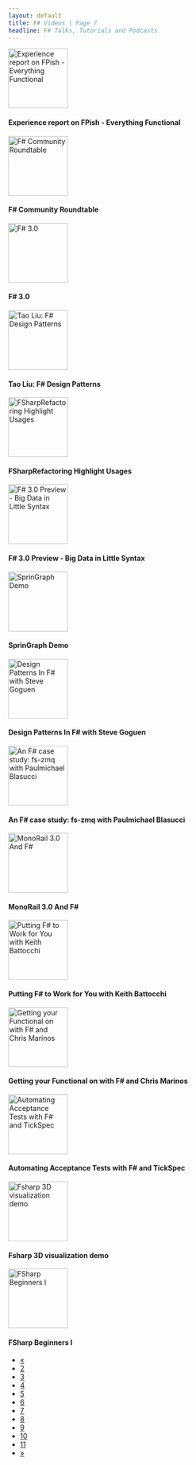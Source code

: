 ```yaml
---
layout: default
title: F# Videos | Page 7
headline: F# Talks, Tutorials and Podcasts
---
```


<div>
  <div class="row">
    <div class="col-md-4">
      <div style="border: none;">
        <a href="http://vimeo.com/46715923" class="thumbnail">
          <img src="http://b.vimeocdn.com/ts/325/429/325429389_295.jpg" alt="Experience report on FPish - Everything Functional" style="height: 120px;" />
        </a>
        <div class="caption">
          <h4>Experience report on FPish - Everything Functional</h4>
        </div>
      </div>
    </div>
    <div class="col-md-4">
      <div style="border: none;">
        <a href="http://vimeo.com/46303863" class="thumbnail">
          <img src="http://b.vimeocdn.com/ts/322/393/322393255_295.jpg" alt="F# Community Roundtable" style="height: 120px;" />
        </a>
        <div class="caption">
          <h4>F# Community Roundtable</h4>
        </div>
      </div>
    </div>
    <div class="col-md-4">
      <div style="border: none;">
        <a href="http://www.youtube.com/watch?v=-SGPEUuG1I8" class="thumbnail">
          <img src="http://i2.ytimg.com/vi/-SGPEUuG1I8/mqdefault.jpg" alt="F# 3.0" style="height: 120px;" />
        </a>
        <div class="caption">
          <h4>F# 3.0</h4>
        </div>
      </div>
    </div>
  </div>
  <div class="row">
    <div class="col-md-4">
      <div style="border: none;">
        <a href="http://channel9.msdn.com/posts/Tao-Liu-F-Design-Patterns" class="thumbnail">
          <img src="http://ak.channel9.msdn.com/ch9/4895/e65504a0-5d93-4a11-af72-9f78013d4895/TaoLiuFSharpDesignPatterns_220_ch9.jpg" alt="Tao Liu: F# Design Patterns" style="height: 120px;" />
        </a>
        <div class="caption">
          <h4>Tao Liu: F# Design Patterns</h4>
        </div>
      </div>
    </div>
    <div class="col-md-4">
      <div style="border: none;">
        <a href="http://vimeo.com/18517106" class="thumbnail">
          <img src="http://b.vimeocdn.com/ts/116/520/116520141_295.jpg" alt="FSharpRefactoring Highlight Usages" style="height: 120px;" />
        </a>
        <div class="caption">
          <h4>FSharpRefactoring Highlight Usages</h4>
        </div>
      </div>
    </div>
    <div class="col-md-4">
      <div style="border: none;">
        <a href="http://vimeo.com/30961156" class="thumbnail">
          <img src="http://b.vimeocdn.com/ts/208/308/208308090_295.jpg" alt="F# 3.0 Preview - Big Data in Little Syntax" style="height: 120px;" />
        </a>
        <div class="caption">
          <h4>F# 3.0 Preview - Big Data in Little Syntax</h4>
        </div>
      </div>
    </div>
  </div>
  <div class="row">
    <div class="col-md-4">
      <div style="border: none;">
        <a href="http://vimeo.com/22416078" class="thumbnail">
          <img src="http://b.vimeocdn.com/ts/144/858/144858161_295.jpg" alt="SprinGraph Demo" style="height: 120px;" />
        </a>
        <div class="caption">
          <h4>SprinGraph Demo</h4>
        </div>
      </div>
    </div>
    <div class="col-md-4">
      <div style="border: none;">
        <a href="http://vimeo.com/28805698" class="thumbnail">
          <img src="http://b.vimeocdn.com/ts/192/447/192447644_295.jpg" alt="Design Patterns In F# with Steve Goguen" style="height: 120px;" />
        </a>
        <div class="caption">
          <h4>Design Patterns In F# with Steve Goguen</h4>
        </div>
      </div>
    </div>
    <div class="col-md-4">
      <div style="border: none;">
        <a href="http://vimeo.com/28803344" class="thumbnail">
          <img src="http://b.vimeocdn.com/ts/192/429/192429066_295.jpg" alt="An F# case study: fs-zmq with Paulmichael Blasucci" style="height: 120px;" />
        </a>
        <div class="caption">
          <h4>An F# case study: fs-zmq with Paulmichael Blasucci</h4>
        </div>
      </div>
    </div>
  </div>
  <div class="row">
    <div class="col-md-4">
      <div style="border: none;">
        <a href="http://vimeo.com/46710752" class="thumbnail">
          <img src="http://b.vimeocdn.com/ts/325/387/325387120_295.jpg" alt="MonoRail 3.0 And F#" style="height: 120px;" />
        </a>
        <div class="caption">
          <h4>MonoRail 3.0 And F#</h4>
        </div>
      </div>
    </div>
    <div class="col-md-4">
      <div style="border: none;">
        <a href="http://vimeo.com/26696135" class="thumbnail">
          <img src="http://b.vimeocdn.com/ts/176/563/176563639_295.jpg" alt="Putting F# to Work for You with Keith Battocchi" style="height: 120px;" />
        </a>
        <div class="caption">
          <h4>Putting F# to Work for You with Keith Battocchi</h4>
        </div>
      </div>
    </div>
    <div class="col-md-4">
      <div style="border: none;">
        <a href="http://vimeo.com/25266066" class="thumbnail">
          <img src="http://b.vimeocdn.com/ts/166/249/166249180_295.jpg" alt="Getting your Functional on with F# and Chris Marinos" style="height: 120px;" />
        </a>
        <div class="caption">
          <h4>Getting your Functional on with F# and Chris Marinos</h4>
        </div>
      </div>
    </div>
  </div>
  <div class="row">
    <div class="col-md-4">
      <div style="border: none;">
        <a href="http://vimeo.com/46302713" class="thumbnail">
          <img src="http://b.vimeocdn.com/ts/322/381/322381694_295.jpg" alt="Automating Acceptance Tests with F# and TickSpec" style="height: 120px;" />
        </a>
        <div class="caption">
          <h4>Automating Acceptance Tests with F# and TickSpec</h4>
        </div>
      </div>
    </div>
    <div class="col-md-4">
      <div style="border: none;">
        <a href="http://www.youtube.com/watch?v=5PdYmhS48NE" class="thumbnail">
          <img src="http://i2.ytimg.com/vi/5PdYmhS48NE/mqdefault.jpg" alt="Fsharp 3D visualization demo" style="height: 120px;" />
        </a>
        <div class="caption">
          <h4>Fsharp 3D visualization demo</h4>
        </div>
      </div>
    </div>
    <div class="col-md-4">
      <div style="border: none;">
        <a href="http://www.youtube.com/watch?v=rZ2AXFhnfoM" class="thumbnail">
          <img src="http://i3.ytimg.com/vi/rZ2AXFhnfoM/mqdefault.jpg" alt="FSharp Beginners I" style="height: 120px;" />
        </a>
        <div class="caption">
          <h4>FSharp Beginners I</h4>
        </div>
      </div>
    </div>
  </div>
  <div>
    <ul class="pagination">
      <li>
        <a href="6">«</a>
      </li>
      <li>
        <a href="2">2</a>
      </li>
      <li>
        <a href="3">3</a>
      </li>
      <li>
        <a href="4">4</a>
      </li>
      <li>
        <a href="5">5</a>
      </li>
      <li>
        <a href="6">6</a>
      </li>
      <li class="active">
        <a href="7">7</a>
      </li>
      <li>
        <a href="8">8</a>
      </li>
      <li>
        <a href="9">9</a>
      </li>
      <li>
        <a href="10">10</a>
      </li>
      <li>
        <a href="11">11</a>
      </li>
      <li>
        <a href="8">»</a>
      </li>
    </ul>
  </div>
</div>

